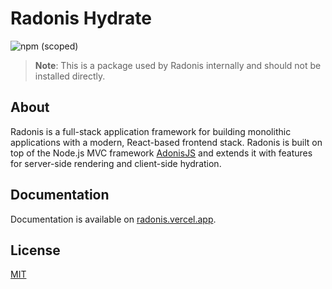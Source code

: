 # Radonis Hydrate

![npm (scoped)](https://img.shields.io/npm/v/@microeinhundert/radonis-hydrate)

> **Note**: This is a package used by Radonis internally and should not be installed directly.

## About

Radonis is a full-stack application framework for building monolithic applications with a modern, React-based frontend stack. Radonis is built on top of the Node.js MVC framework [AdonisJS](https://adonisjs.com/) and extends it with features for server-side rendering and client-side hydration.

## Documentation

Documentation is available on [radonis.vercel.app](https://radonis.vercel.app/).

## License

[MIT](LICENSE)

